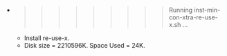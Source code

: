 * >>>>>>>>> Running inst-min-con-xtra-re-use-x.sh ...
  * Install re-use-x.
  * Disk size = 2210596K. Space Used = 24K.
